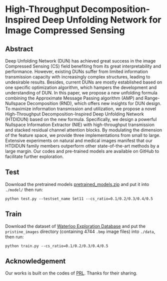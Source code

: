# High-Throughput Decomposition-Inspired Deep Unfolding Network for Image Compressed Sensing


## Abstract
Deep Unfolding Network (DUN) has achieved great success in the image Compressed Sensing (CS) field benefiting from its great interpretability and performance. However, existing DUNs suffer from limited information transmission capacity with increasingly complex structures, leading to undesirable results. Besides, current DUNs are mostly established based on one specific optimization algorithm, which hampers the development and understanding of DUN. In this paper, we propose a new unfolding formula combining the Approximate Message Passing algorithm (AMP) and Range-Nullspace Decomposition (RND), which offers new insights for DUN design. To maximize information transmission and utilization, we propose a novel High-Throughput Decomposition-Inspired Deep Unfolding Network (HTDIDUN) based on the new formula. Specifically, we design a powerful Nullspace Information Extractor (NIE) with high-throughput transmission and stacked residual channel attention blocks. By modulating the dimension of the feature space, we provide three implementations from small to large. Extensive experiments on natural and medical images manifest that our HTDIDUN family members outperform other state-of-the-art methods by a large margin. Our codes and pre-trained models are available on GitHub to facilitate further exploration.


## Test

Download the pretrained models [pretrained_models.zip](https://drive.google.com/file/d/1jRryzrtNbXzuUMUnkpb68-xsm3LpdVgr/view?usp=drive_link) and put it into  `./model/` then run:

```shell
python test.py --testset_name Set11 --cs_ratio=0.1/0.2/0.3/0.4/0.5
```

## Train 
Download the dataset of [Waterloo Exploration Database](https://kedema.org/project/exploration/index.html) and put the `pristine_images` directory (containing 4744 `.bmp` image files) into `./data`, then run:
```shell
python train.py --cs_ratio=0.1/0.2/0.3/0.4/0.5
```

## Acknowledgement

Our works is built on the codes of [PRL](https://github.com/Guaishou74851/PRL). Thanks for their sharing.

